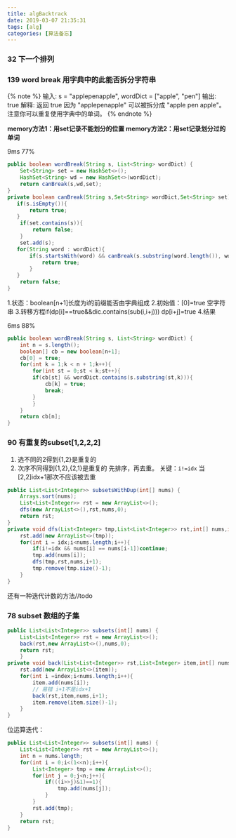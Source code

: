 ```yaml
---
title: algBacktrack
date: 2019-03-07 21:35:31
tags: [alg]
categories: [算法备忘]
---
```


### 32 下一个排列



### 139 word break 用字典中的此能否拆分字符串
{% note %}
输入: s = "applepenapple", wordDict = ["apple", "pen"]
输出: true
解释: 返回 true 因为 "applepenapple" 可以被拆分成 "apple pen apple"。
     注意你可以重复使用字典中的单词。
{% endnote %}

**memory方法1：用set记录不能划分的位置**
**memory方法2：用set记录划分过的单词**

9ms 77%

```java
public boolean wordBreak(String s, List<String> wordDict) {
    Set<String> set = new HashSet<>();
    HashSet<String> wd = new HashSet<>(wordDict);
    return canBreak(s,wd,set);
}
private boolean canBreak(String s,Set<String> wordDict,Set<String> set){
   if(s.isEmpty()){
       return true;
   }
    if(set.contains(s)){
        return false;
    }
    set.add(s);
   for(String word : wordDict){
       if(s.startsWith(word) && canBreak(s.substring(word.length()), wordDict, set)){
           return true;
       }
   }
    return false;
}
```


1.状态：boolean[n+1]长度为i的前缀能否由字典组成
2.初始值：[0]=true 空字符串
3.转移方程if(dp[i]==true&&dic.contains(sub(i,i+j))) dp[i+j]=true
4.结果

6ms 88%
```java
public boolean wordBreak(String s, List<String> wordDict) {
    int n = s.length();
    boolean[] cb = new boolean[n+1];
    cb[0] = true;
    for(int k = 1;k < n + 1;k++){
        for(int st = 0;st < k;st++){
        if(cb[st] && wordDict.contains(s.substring(st,k))){
            cb[k] = true;
            break;
        }
        }
    }
    return cb[n];
}
```


### 90 有重复的subset[1,2,2,2]
1. 选不同的2得到{1,2}是重复的
2. 次序不同得到{1,2},{2,1}是重复的
先排序，再去重。
关键：`i!=idx` 当[2,2]idx+1那次不应该被去重

```java
public List<List<Integer>> subsetsWithDup(int[] nums) {
    Arrays.sort(nums);
    List<List<Integer>> rst = new ArrayList<>();
    dfs(new ArrayList<>(),rst,nums,0);
    return rst;
}
private void dfs(List<Integer> tmp,List<List<Integer>> rst,int[] nums,int idx){
    rst.add(new ArrayList<>(tmp));
    for(int i = idx;i<nums.length;i++){
        if(i!=idx && nums[i] == nums[i-1])continue;
        tmp.add(nums[i]);
        dfs(tmp,rst,nums,i+1);
        tmp.remove(tmp.size()-1);
    }
}
```

还有一种迭代计数的方法//todo

### 78 subset 数组的子集
```java
public List<List<Integer>> subsets(int[] nums) {
    List<List<Integer>> rst = new ArrayList<>();
    back(rst,new ArrayList<>(),nums,0);
    return rst;
    }
private void back(List<List<Integer>> rst,List<Integer> item,int[] nums,int index){
    rst.add(new ArrayList<>(item));
    for(int i =index;i<nums.length;i++){
        item.add(nums[i]);
        // 易错 i+1不是idx+1
        back(rst,item,nums,i+1);
        item.remove(item.size()-1);
    }
}
```
位运算迭代：
```java
public List<List<Integer>> subsets(int[] nums) {
    List<List<Integer>> rst = new ArrayList<>();
    int n = nums.length;
    for(int i = 0;i<(1<<n);i++){
        List<Integer> tmp = new ArrayList<>();
        for(int j = 0;j<n;j++){
            if(((i>>j)&1)==1){
                tmp.add(nums[j]);
            }
        }
        rst.add(tmp);
    }
    return rst;
}
```